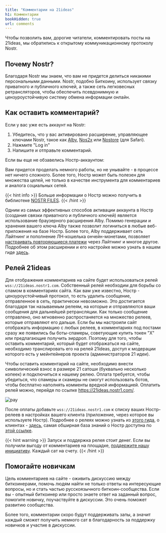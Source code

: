 ```yaml
---
title: "Комментарии на 21ideas"
h1: Комментарии
bookHidden: true
url: comments
---
```


Чтобы позволить вам, дорогие читатели, комментировать посты на 21ideas, мы обратились к открытому коммуникационному протоколу Nostr. 

## Почему Nostr?

Благодаря Nostr мы знаем, что вам не придется делиться никакими персональными данными. Nostr, подобно Биткоину, использует связку приватного и публичного ключей, а также сеть легковесных ретрансляторов, чтобы обеспечить псевдонимную и цензуроустойчивую систему обмена информации онлайн.

## Как оставить комментарий?

Если у вас уже есть аккаунт на Nostr:

1. Убедитесь, что у вас активировано расширение, управляющее ключами Nostr, такое как [Alby](https://nostr.21ideas.org/docs/guides/Alby.html), [Nos2x](https://chrome.google.com/webstore/detail/nos2x/kpgefcfmnafjgpblomihpgmejjdanjjp) или [Nostore](https://apps.apple.com/us/app/nostore/id1666553677) (для Safari).
2. Нажмите "Log in"
3. Напишите и отправьте комментарий.

Если вы еще не обзавелись Ностр-аккаунтом: 

Вам придется проделать немного работы, но не унывайте - в процессе нет ничего сложного. Более того, Ностр может быть полезен для множества целей, не только в качестве инструмента для комментариев и аналога социальных сетей. 

{{< hint info >}}
Больше информации о Ностр можно получить в библиотеке [NOSTR FILES](https://nostr.21ideas.org). 
{{< /hint >}}

Одним из самых эффективных способов активации аккаунта в Ностр (создания связки приватного и публичного ключей) является использование браузерного расширения Alby. Помимо генерации и хранения вашего ключа Alby также позволит логиниться в любые веб-приложения на базе Ностр. Более того, Alby поддерживает сеть Лайтнинг и пополнение ЛН-кошелька ончейн-монетами, позволяет [настраивать повторяющиеся платежи](https://21ideas.org/zapplanner/) через Лайтнинг и многое другое. Подробнее об этом расширении и его настройке можно узнать в нашем гиде [здесь](https://nostr.21ideas.org/docs/guides/Alby.html).

## Релей 21ideas

Для отображения комментариев на сайте будет использоваться релей `wss://21ideas.nostr1.com`. Собственный релей необходим для борьбы со спамом в комментариях сайта. Как вам уже известно, Ностр - цензуроустойчивый протокол, то есть удалить сообщение, отправленное в сеть, практически невозможно. Это достигается благодаря так называемым релеям, на которые и отправляются ваши сообщения для дальнейшей ретрансляции. Как только сообщение отправлено, оно мгновенно распростаняется на множество релеев, которые отправляют его дальше. Если бы мы настроили сайт отображать информацию с любых релеев, в комментариях под постами сразу же появились бы боты-спамеры, советующие купить токен "Х" или предлагающие получить эирдроп. Поэтому для того, чтобы оставить комментарий, который будет отображаться на сайте, необходимо транслировать его на релей 21ideas, доступ к модерации которого есть у мейнтейнеров проекта (администраторов 21 идеи).

Чтобы оставить комментарий на сайте, необходимо внести символический взнос в размере 21 сатоши (буквально несколько копеек) и подключиться к нашему релею. Оплата требуется, чтобы убедиться, что спамеры и скамеры не смогут использовать ботов, чтобы бесплатно наполнять комменты вредной информацией. Оплатить релей можно, перейдя по ссылке https://21ideas.nostr1.com/. 

![pay](https://i.nostr.build/Z4BD.png)

После оплаты добавьте `wss://21ideas.nostr1.com` к списку ваших Ностр-релеев в настройках вашего клиента (приложение, через которое вы используете Ностр). Подробнее о релеях можно узнать из [этого гида](https://nostr.21ideas.org/docs/knowledgebase/relays.html), о клиентах - [здесь](https://nostr.21ideas.org/docs/basics/clients.html), самая обширная база знаний о Ностр доступна по [этой ссылке](https://nostr.21ideas.org).

{{< hint warning >}}
Запуск и поддержка релея стоит денег. Если вы получили выгоду от комментариев на площадке, [поддержите нашу инициативу](/contribute/). Каждый сат на счету.
{{< /hint >}}

## Помогайте новичкам

Цель комментариев на сайте - оживить дискуссию между биткоинерами, помочь людям найти не только ответы на интересующие вопросы, но и стать частью русскоязычного биткоин-сообщества. Если вы - опытный биткоинер или просто знаете ответ на заданный вопрос, помогите новичку, поучаствуйте в дискуссии. Это очень поможет развитию сообщества. 

Более того, комментарии скоро будут поддерживать запы, а значит каждый сможет получить немного сат в благодарность за поддержку новичков и участие в дискуссии.


